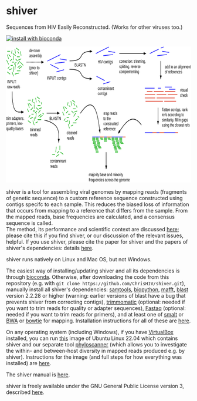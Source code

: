 # shiver
Sequences from HIV Easily Reconstructed.
(Works for other viruses too.)

[![install with bioconda](https://img.shields.io/badge/install%20with-bioconda-brightgreen.svg?style=flat)](http://bioconda.github.io/recipes/shiver/README.html)  

<p align="center"><img src="docs/AssemblyPipelineDiagram_ForPaper.png" width=800, height="370"/></p>

shiver is a tool for assembling viral genomes by mapping reads (fragments of genetic sequence) to a custom reference sequence constructed using contigs specifc to each sample.
This reduces the biased loss of information that occurs from mapping to a reference that differs from the sample.
From the mapped reads, base frequencies are calculated, and a consensus sequence is called.  
The method, its performance and scientific context are discussed [here](https://doi.org/10.1093/ve/vey007); please cite this if you find shiver, or our discussion of the relevant issues, helpful.
If you use shiver, please cite the paper for shiver and the papers of shiver's dependencies: details [here](docs/CitationDetails.bib).

shiver runs natively on Linux and Mac OS, but not Windows.

The easiest way of installing/updating shiver and all its dependencies is through [bioconda](https://bioconda.github.io/recipes/shiver/README.html).
Otherwise, after downloading the code from this repository (e.g. with `git clone https://github.com/ChrisHIV/shiver.git`), manually install all shiver's dependencies: [samtools](http://www.htslib.org/), [biopython](http://biopython.org/wiki/Download), [mafft](http://mafft.cbrc.jp/alignment/software/), [blast](https://blast.ncbi.nlm.nih.gov/Blast.cgi?PAGE_TYPE=BlastDocs&DOC_TYPE=Download) version 2.2.28 or higher (warning: earlier versions of blast have a bug that prevents shiver from correcting contigs), [trimmomatic](http://www.usadellab.org/cms/?page=trimmomatic) (optional: needed if you want to trim reads for quality or adapter sequences), [Fastaq](https://github.com/sanger-pathogens/Fastaq) (optional: needed if you want to trim reads for primers), and at least one of [smalt](http://www.sanger.ac.uk/science/tools/smalt-0) or [BWA](http://bio-bwa.sourceforge.net/) or [bowtie](http://bowtie-bio.sourceforge.net/index.shtml) for mapping.
Installation instructions for all of these are [here](docs/InstallationNotes.sh).  

On any operating system (including Windows), if you have [VirtualBox](https://www.virtualbox.org/wiki/Downloads) installed, you can run [this](https://drive.google.com/file/d/1MohIOgJxcFVRv9v0aG2vyvEVgtm8lcyc/view?usp=sharing) image of Ubuntu Linux 22.04 which contains shiver and our separate tool [phyloscanner](https://github.com/BDI-pathogens/phyloscanner) (which allows you to investigate the within- and between-host diversity in mapped reads produced e.g. by shiver).
Instructions for the image (and full steps for how everything was installed) are [here](https://docs.google.com/document/d/1tX1juaiBhEZ5aW740ME05zaMm480Aj1eFvyY-H3Aor8/edit?usp=sharing).  

The shiver manual is [here](docs/ShiverManual.pdf).

shiver is freely available under the GNU General Public License version 3, described [here](LICENSE).  
